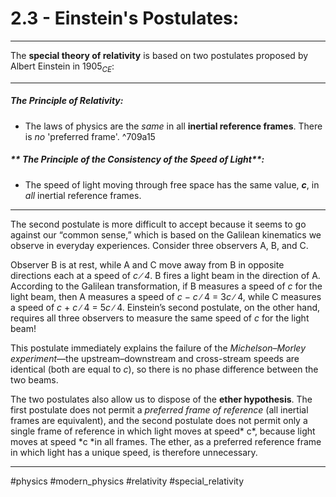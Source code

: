 # 2.3 - Einstein's Postulates:
***

The **special theory of relativity** is based on two postulates proposed by Albert Einstein in $1905_{CE}$:
***

##### **The Principle of Relativity**:
- The laws of physics are the *same* in all **inertial reference frames**. There is *no* 'preferred frame'.  ^709a15

##### ** The Principle of the Consistency of the Speed of Light**:

- The speed of light moving through free space has the same value, ***c***, in *all* inertial reference frames.

***
The second postulate is more difficult to accept because it seems to go against our “common sense,” which is based on the Galilean kinematics we observe in everyday experiences. Consider three observers A, B, and C.

Observer B is at rest, while A and C move away from B in opposite directions each at a speed of *c ∕ 4*. B fires a light beam in the direction of A. According to the Galilean transformation, if B measures a speed of *c* for the light beam, then A measures a speed of *c* − *c* ∕ 4 = 3*c* ∕ 4, while C measures a speed of *c* + *c* ∕ 4 = 5*c* ∕ 4. Einstein’s second postulate, on the other hand, requires all three observers to measure the same speed of *c* for the light beam!


This postulate immediately explains the failure of the *Michelson–Morley experiment*—the upstream–downstream and cross-stream speeds are identical (both are equal to *c*), so there is no phase difference between the two beams. 

The two postulates also allow us to dispose of the **ether hypothesis**. The first postulate does not permit a *preferred frame of reference* (all inertial frames are
equivalent), and the second postulate does not permit only a single frame of reference in which light moves at speed* c*, because light moves at speed *c *in all frames. The ether, as a preferred reference frame in which light has a unique speed, is therefore unnecessary.
***

#physics #modern_physics #relativity #special_relativity 